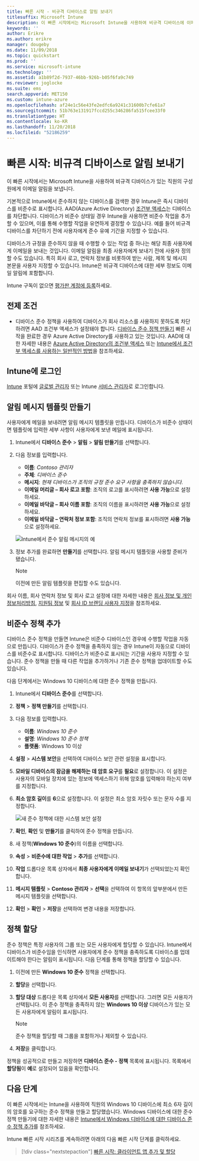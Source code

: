 ```yaml
---
title: 빠른 시작 - 비규격 디바이스로 알림 보내기
titlesuffix: Microsoft Intune
description: 이 빠른 시작에서는 Microsoft Intune을 사용하여 비규격 디바이스에 이메일 알림을 보냅니다.
keywords: ''
author: Erikre
ms.author: erikre
manager: dougeby
ms.date: 11/09/2018
ms.topic: quickstart
ms.prod: ''
ms.service: microsoft-intune
ms.technology: ''
ms.assetid: a1b89f2d-7937-46bb-926b-b05f6fa9c749
ms.reviewer: joglocke
ms.suite: ems
search.appverid: MET150
ms.custom: intune-azure
ms.openlocfilehash: af24e1c56e43fe2edfc6a9241c31600b7cfe61a7
ms.sourcegitcommit: 51b763e131917fccd255c346286fa515fcee33f0
ms.translationtype: HT
ms.contentlocale: ko-KR
ms.lasthandoff: 11/20/2018
ms.locfileid: "52186259"
---
```

# <a name="quickstart-send-notifications-to-noncompliant-devices"></a>빠른 시작: 비규격 디바이스로 알림 보내기

이 빠른 시작에서는 Microsoft Intune을 사용하여 비규격 디바이스가 있는 직원의 구성원에게 이메일 알림을 보냅니다.

기본적으로 Intune에서 준수하지 않는 디바이스를 검색한 경우 Intune은 즉시 디바이스를 비준수로 표시합니다. AAD(Azure Active Directory) [조건부 액세스](https://docs.microsoft.com/azure/active-directory/active-directory-conditional-access-azure-portal)는 디바이스를 차단합니다. 디바이스가 비준수 상태일 경우 Intune을 사용하면 비준수 작업을 추가할 수 있으며, 이를 통해 수행할 작업을 유연하게 결정할 수 있습니다. 예를 들어 비규격 디바이스를 차단하기 전에 사용자에게 준수 유예 기간을 지정할 수 있습니다.

디바이스가 규정을 준수하지 않을 때 수행할 수 있는 작업 중 하나는 해당 최종 사용자에게 이메일을 보내는 것입니다. 이메일 알림을 최종 사용자에게 보내기 전에 사용자 정의할 수도 있습니다. 특히 회사 로고, 연락처 정보를 비롯하여 받는 사람, 제목 및 메시지 본문을 사용자 지정할 수 있습니다. Intune은 비규격 디바이스에 대한 세부 정보도 이메일 알림에 포함합니다.

Intune 구독이 없으면 [평가판 계정에 등록](free-trial-sign-up.md)하세요.

## <a name="prerequisites"></a>전제 조건
- 디바이스 준수 정책을 사용하여 디바이스가 회사 리소스를 사용하지 못하도록 차단하려면 AAD 조건부 액세스가 설정돼야 합니다. [디바이스 준수 정책 만들기](quickstart-set-password-length-android.md) 빠른 시작을 완료한 경우 Azure Active Directory를 사용하고 있는 것입니다. AAD에 대한 자세한 내용은 [Azure Active Directory의 조건부 액세스](https://docs.microsoft.com/azure/active-directory/active-directory-conditional-access-azure-portal) 또는 [Intune에서 조건부 액세스를 사용하는 일반적인 방법](conditional-access-intune-common-ways-use.md)을 참조하세요.

## <a name="sign-in-to-intune"></a>Intune에 로그인

[Intune](https://aka.ms/intuneportal) 포털에 [글로벌 관리자](users-add.md#types-of-administrators) 또는 Intune [서비스 관리자](users-add.md#types-of-administrators)로 로그인합니다. 

## <a name="create-a-notification-message-template"></a>알림 메시지 템플릿 만들기

사용자에게 메일을 보내려면 알림 메시지 템플릿을 만듭니다. 디바이스가 비준수 상태이면 템플릿에 입력한 세부 사항이 사용자에게 보낸 메일에 표시됩니다.

1. Intune에서 **디바이스 준수** > **알림** > **알림 만들기**를 선택합니다. 
2. 다음 정보를 입력합니다.

   - **이름**: *Contoso 관리자*
   - **주체**: *디바이스 준수*
   - **메시지**: *현재 디바이스가 조직의 규정 준수 요구 사항을 충족하지 않습니다.*
   - **이메일 머리글 – 회사 로고 포함**: 조직의 로고를 표시하려면 **사용 가능**으로 설정하세요.
   - **이메일 바닥글 – 회사 이름 포함**: 조직의 이름을 표시하려면 **사용 가능**으로 설정하세요.
   - **이메일 바닥글 – 연락처 정보 포함**: 조직의 연락처 정보를 표시하려면 **사용 가능**으로 설정하세요.

   ![Intune에서 준수 알림 메시지의 예](./media/quickstart-send-notification-01.png)

3. 정보 추가를 완료하면 **만들기**를 선택합니다. 알림 메시지 템플릿을 사용할 준비가 됐습니다.

    > [!NOTE]
    > 이전에 만든 알림 템플릿을 편집할 수도 있습니다.

회사 이름, 회사 연락처 정보 및 회사 로고 설정에 대한 자세한 내용은 [회사 정보 및 개인정보처리방침](company-portal-app.md#company-information-and-privacy-statement), [지원팀 정보](company-portal-app.md#support-information) 및 [회사 ID 브랜딩 사용자 지정](company-portal-app.md#company-identity-branding-customization)을 참조하세요. 

## <a name="add-a-noncompliance-policy"></a>비준수 정책 추가

디바이스 준수 정책을 만들면 Intune은 비준수 디바이스인 경우에 수행할 작업을 자동으로 만듭니다. 디바이스가 준수 정책을 충족하지 않는 경우 Intune이 자동으로 디바이스를 비준수로 표시합니다. 디바이스가 비준수로 표시되는 기간을 사용자 지정할 수 있습니다. 준수 정책을 만들 때 다른 작업을 추가하거나 기존 준수 정책을 업데이트할 수도 있습니다. 

다음 단계에서는 Windows 10 디바이스에 대한 준수 정책을 만듭니다.

1. Intune에서 **디바이스 준수**를 선택합니다.
2. **정책** > **정책 만들기**를 선택합니다.
3. 다음 정보를 입력합니다.

   - **이름**: *Windows 10 준수*
   - **설명**: *Windows 10 준수 정책*
   - **플랫폼**: Windows 10 이상

4. **설정** > **시스템 보안**을 선택하여 디바이스 보안 관련 설정을 표시합니다.
5. **모바일 디바이스의 잠금을 해제하는 데 암호 요구**를 **필요**로 설정합니다. 이 설정은 사용자의 모바일 장치에 있는 정보에 액세스하기 위해 암호를 입력해야 하는지 여부를 지정합니다. 
6. **최소 암호 길이**를 **6**으로 설정합니다. 이 설정은 최소 암호 자릿수 또는 문자 수를 지정합니다.

    ![새 준수 정책에 대한 시스템 보안 설정](./media/quickstart-send-notification-02.png) 

7. **확인**, **확인** 및 **만들기**를 클릭하여 준수 정책을 만듭니다.
8. 새 정책(**Windows 10 준수**)의 이름을 선택합니다.
9. **속성** > **비준수에 대한 작업** > **추가**를 선택합니다.
10. **작업** 드롭다운 목록 상자에서 **최종 사용자에게 이메일 보내기**가 선택되었는지 확인합니다.
11. **메시지 템플릿** > **Contoso 관리자** > **선택**을 선택하여 이 항목의 앞부분에서 만든 메시지 템플릿을 선택합니다.
12. **확인** > **확인** > **저장**을 선택하여 변경 내용을 저장합니다.

## <a name="assign-the-policy"></a>정책 할당

준수 정책은 특정 사용자의 그룹 또는 모든 사용자에게 할당할 수 있습니다. Intune에서 디바이스가 비준수임을 인식하면 사용자에게 준수 정책을 충족하도록 디바이스를 업데이트해야 한다는 알림이 표시됩니다. 다음 단계를 통해 정책을 할당할 수 있습니다.

1. 이전에 만든 **Windows 10 준수** 정책을 선택합니다.
2. **할당**을 선택합니다.
3. **할당 대상** 드롭다운 목록 상자에서 **모든 사용자**를 선택합니다. 그러면 모든 사용자가 선택됩니다. 이 준수 정책을 충족하지 않는 **Windows 10 이상** 디바이스가 있는 모든 사용자에게 알림이 표시됩니다.

    > [!NOTE]
    > 준수 정책을 할당할 때 그룹을 포함하거나 제외할 수 있습니다.

4. **저장**을 클릭합니다.

정책을 성공적으로 만들고 저장하면 **디바이스 준수 - 정책** 목록에 표시됩니다. 목록에서 **할당됨**이 **예**로 설정되어 있음을 확인합니다.

## <a name="next-steps"></a>다음 단계

이 빠른 시작에서는 Intune을 사용하여 직원의 Windows 10 디바이스에 최소 6자 길이의 암호를 요구하는 준수 정책을 만들고 할당했습니다. Windows 디바이스에 대한 준수 정책 만들기에 대한 자세한 내용은 [Intune에서 Windows 디바이스에 대한 디바이스 준수 정책 추가](compliance-policy-create-windows.md)를 참조하세요.

Intune 빠른 시작 시리즈를 계속하려면 아래의 다음 빠른 시작 단계를 클릭하세요.

> [!div class="nextstepaction"]
> [빠른 시작: 클라이언트 앱 추가 및 할당](quickstart-add-assign-app.md)
